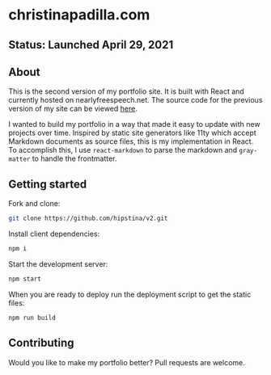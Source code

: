 # christinapadilla.com

## Status: Launched April 29, 2021


## About
This is the second version of my portfolio site. It is built with React and currently hosted on nearlyfreespeech.net. The source code for the previous version of my site can be viewed [here](https://github.com/hipstina/christinapadilla). 

I wanted to build my portfolio in a way that made it easy to update with new projects over time. Inspired by static site generators like 11ty which accept Markdown documents as source files, this is my implementation in React. To accomplish this, I use `react-markdown` to parse the markdown and `gray-matter` to handle the frontmatter. 
## Getting started

Fork and clone:
```sh
git clone https://github.com/hipstina/v2.git
```


Install client dependencies:
```sh
npm i
```

Start the development server:
```sh
npm start
```

When you are ready to deploy run the deployment script to get the static files:
```sh
npm run build
```



## Contributing
Would you like to make my portfolio better? Pull requests are welcome. 